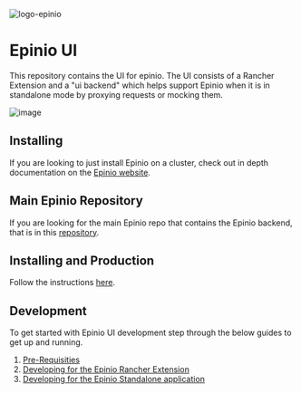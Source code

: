 ![logo-epinio](https://github.com/user-attachments/assets/ddd30d0d-135b-49d8-b1c1-962a79128dc2)

# Epinio UI
This repository contains the UI for epinio. The UI consists of a Rancher Extension and a "ui backend" which helps support Epinio when it is in standalone mode by proxying requests or mocking them. 

![image](https://github.com/user-attachments/assets/3dc1f1df-a5b0-48ca-838d-d26d5193ee23)

## Installing
If you are looking to just install Epinio on a cluster, check out in depth documentation on the [Epinio website](https://docs.epinio.io/installation/install_epinio).

## Main Epinio Repository
If you are looking for the main Epinio repo that contains the Epinio backend, that is in this [repository](https://github.com/epinio/epinio).

## Installing and Production
Follow the instructions [here](https://github.com/epinio/ui/docs/production.md).

## Development
To get started with Epinio UI development step through the below guides to get up and running. 
1. [Pre-Requisities](https://github.com/epinio/ui/docs/pre-requisities.md)
2. [Developing for the Epinio Rancher Extension](https://github.com/epinio/ui/docs/developing-rancher-extension.md)
3. [Developing for the Epinio Standalone application](https://github.com/epinio/ui/docs/developing-standalone-application.md)
